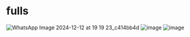 # fulls

![WhatsApp Image 2024-12-12 at 19 19 23_c414bb4d](https://github.com/user-attachments/assets/846fafb8-90a9-4134-a03d-3a9319d5ceee)
![image](https://github.com/user-attachments/assets/2edc55ee-5944-4a68-90a3-a3514036322b)
![image](https://github.com/user-attachments/assets/c7d3eb2e-97f3-4b02-8789-e15c027b30ab)
